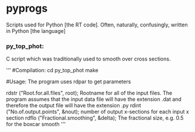 pyprogs
=======

Scripts used for Python [the RT code]. Often, naturally, confusingly, written in Python [the language]


### py_top_phot:

C script which was traditionally used to smooth over cross sections. 

'''
#Compilation: 
cd py_top_phot
make

#Usage:
The program uses rdpar to get parameters

  rdstr ("Root.for.all.files", root);      Rootname for all of the input files.  The program assumes
					   that the input data file will have the extension .dat
						and therefore the output file will have the extension
						.py
  rdint ("No.of.output.points", &nout);    number of output x-sections for each input x section
  rdflo ("Fractional.smoothing", &delta);  The fractional size, e.g. 0.5 for the boxcar smooth
'''
